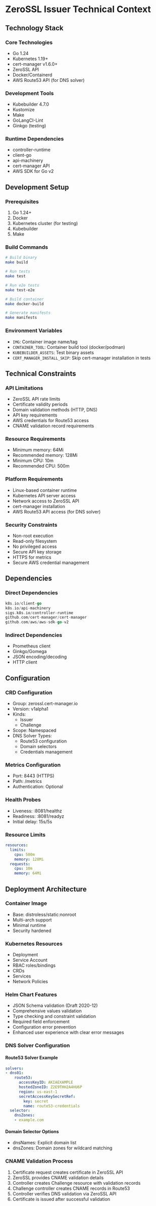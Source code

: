 # ZeroSSL Issuer Technical Context

## Technology Stack

### Core Technologies
- Go 1.24
- Kubernetes 1.19+
- cert-manager v1.6.0+
- ZeroSSL API
- Docker/Containerd
- AWS Route53 API (for DNS solver)

### Development Tools
- Kubebuilder 4.7.0
- Kustomize
- Make
- GoLangCI-Lint
- Ginkgo (testing)

### Runtime Dependencies
- controller-runtime
- client-go
- api-machinery
- cert-manager API
- AWS SDK for Go v2

## Development Setup

### Prerequisites
1. Go 1.24+
2. Docker
3. Kubernetes cluster (for testing)
4. Kubebuilder
5. Make

### Build Commands
```bash
# Build binary
make build

# Run tests
make test

# Run e2e tests
make test-e2e

# Build container
make docker-build

# Generate manifests
make manifests
```

### Environment Variables
- `IMG`: Container image name/tag
- `CONTAINER_TOOL`: Container build tool (docker/podman)
- `KUBEBUILDER_ASSETS`: Test binary assets
- `CERT_MANAGER_INSTALL_SKIP`: Skip cert-manager installation in tests

## Technical Constraints

### API Limitations
- ZeroSSL API rate limits
- Certificate validity periods
- Domain validation methods (HTTP, DNS)
- API key requirements
- AWS credentials for Route53 access
- CNAME validation record requirements

### Resource Requirements
- Minimum memory: 64Mi
- Recommended memory: 128Mi
- Minimum CPU: 10m
- Recommended CPU: 500m

### Platform Requirements
- Linux-based container runtime
- Kubernetes API server access
- Network access to ZeroSSL API
- cert-manager installation
- AWS Route53 API access (for DNS solver)

### Security Constraints
- Non-root execution
- Read-only filesystem
- No privileged access
- Secure API key storage
- HTTPS for metrics
- Secure AWS credential management

## Dependencies

### Direct Dependencies
```go
k8s.io/client-go
k8s.io/api-machinery
sigs.k8s.io/controller-runtime
github.com/cert-manager/cert-manager
github.com/aws/aws-sdk-go-v2
```

### Indirect Dependencies
- Prometheus client
- Ginkgo/Gomega
- JSON encoding/decoding
- HTTP client

## Configuration

### CRD Configuration
- Group: zerossl.cert-manager.io
- Version: v1alpha1
- Kinds: 
  - Issuer
  - Challenge
- Scope: Namespaced
- DNS Solver Types:
  - Route53 configuration
  - Domain selectors
  - Credentials management

### Metrics Configuration
- Port: 8443 (HTTPS)
- Path: /metrics
- Authentication: Optional

### Health Probes
- Liveness: :8081/healthz
- Readiness: :8081/readyz
- Initial delay: 15s/5s

### Resource Limits
```yaml
resources:
  limits:
    cpu: 500m
    memory: 128Mi
  requests:
    cpu: 10m
    memory: 64Mi
```

## Deployment Architecture

### Container Image
- Base: distroless/static:nonroot
- Multi-arch support
- Minimal runtime
- Security hardened

### Kubernetes Resources
- Deployment
- Service Account
- RBAC roles/bindings
- CRDs
- Services
- Network Policies

### Helm Chart Features
- JSON Schema validation (Draft 2020-12)
- Comprehensive values validation
- Type checking and constraint validation
- Required field enforcement
- Configuration error prevention
- Enhanced user experience with clear error messages

### DNS Solver Configuration

#### Route53 Solver Example
```yaml
solvers:
- dns01:
    route53:
      accessKeyID: AKIAEXAMPLE
      hostedZoneID: Z2E9THH2A4HU6P
      region: us-east-1
      secretAccessKeySecretRef:
        key: secret
        name: route53-credentials
  selector:
    dnsZones:
    - example.com
```

#### Domain Selector Options
- dnsNames: Explicit domain list
- dnsZones: Domain zones for wildcard matching

### CNAME Validation Process
1. Certificate request creates certificate in ZeroSSL API
2. ZeroSSL provides CNAME validation details
3. Controller creates Challenge resource with validation records
4. Challenge controller creates CNAME records in Route53
5. Controller verifies DNS validation via ZeroSSL API
6. Certificate is issued after successful validation 